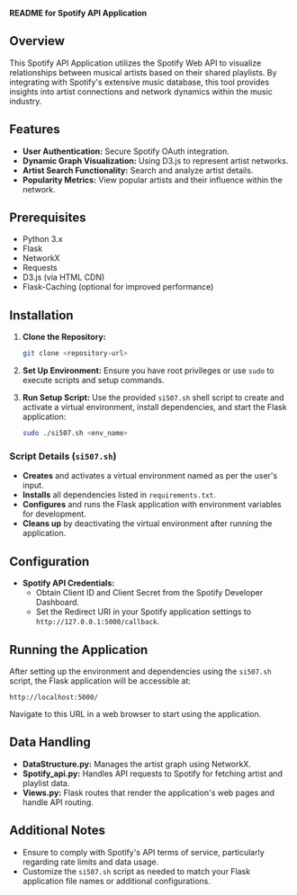 **README for Spotify API Application**

## Overview

This Spotify API Application utilizes the Spotify Web API to visualize relationships between musical artists based on their shared playlists. By integrating with Spotify's extensive music database, this tool provides insights into artist connections and network dynamics within the music industry.

## Features

- **User Authentication:** Secure Spotify OAuth integration.
- **Dynamic Graph Visualization:** Using D3.js to represent artist networks.
- **Artist Search Functionality:** Search and analyze artist details.
- **Popularity Metrics:** View popular artists and their influence within the network.

## Prerequisites

- Python 3.x
- Flask
- NetworkX
- Requests
- D3.js (via HTML CDN)
- Flask-Caching (optional for improved performance)

## Installation

1. **Clone the Repository:**
   ```bash
   git clone <repository-url>
   ```

2. **Set Up Environment:**
   Ensure you have root privileges or use `sudo` to execute scripts and setup commands.

3. **Run Setup Script:**
   Use the provided `si507.sh` shell script to create and activate a virtual environment, install dependencies, and start the Flask application:
   ```bash
   sudo ./si507.sh <env_name>
   ```

### Script Details (`si507.sh`)

- **Creates** and activates a virtual environment named as per the user's input.
- **Installs** all dependencies listed in `requirements.txt`.
- **Configures** and runs the Flask application with environment variables for development.
- **Cleans up** by deactivating the virtual environment after running the application.

## Configuration

- **Spotify API Credentials:**
  - Obtain Client ID and Client Secret from the Spotify Developer Dashboard.
  - Set the Redirect URI in your Spotify application settings to `http://127.0.0.1:5000/callback`.

## Running the Application

After setting up the environment and dependencies using the `si507.sh` script, the Flask application will be accessible at:
```
http://localhost:5000/
```
Navigate to this URL in a web browser to start using the application.

## Data Handling

- **DataStructure.py:** Manages the artist graph using NetworkX.
- **Spotify_api.py:** Handles API requests to Spotify for fetching artist and playlist data.
- **Views.py:** Flask routes that render the application's web pages and handle API routing.

## Additional Notes

- Ensure to comply with Spotify's API terms of service, particularly regarding rate limits and data usage.
- Customize the `si507.sh` script as needed to match your Flask application file names or additional configurations.
